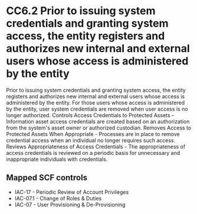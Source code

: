 # CC6.2 Prior to issuing system credentials and granting system access, the entity registers and authorizes new internal and external users whose access is administered by the entity
Prior to issuing system credentials and granting system access, the entity registers and authorizes new internal and external users whose access is administered by the entity. For those users whose access is administered by the entity, user system credentials are removed when user access is no longer authorized. Controls Access Credentials to Protected Assets - Information asset access credentials are created based on an authorization from the system's asset owner or authorized custodian. Removes Access to Protected Assets When Appropriate - Processes are in place to remove credential access when an individual no longer requires such access. Reviews Appropriateness of Access Credentials - The appropriateness of access credentials is reviewed on a periodic basis for unnecessary and inappropriate individuals with credentials.
## Mapped SCF controls
- IAC-17 - Periodic Review of Account Privileges
- IAC-07.1 - Change of Roles & Duties
- IAC-07 - User Provisioning & De-Provisioning